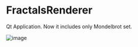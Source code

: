 # FractalsRenderer
Qt Application. Now it includes only Mondelbrot set.


![image](https://github.com/mrggrmexe/FractalsRenderer/assets/100163658/75c933e4-8503-4373-9ea2-3d081d667b62)

